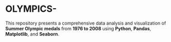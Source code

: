 # OLYMPICS-
This repository presents a comprehensive data analysis and visualization of **Summer Olympic medals** from **1976 to 2008** using **Python**, **Pandas**, **Matplotlib**, and **Seaborn**.
